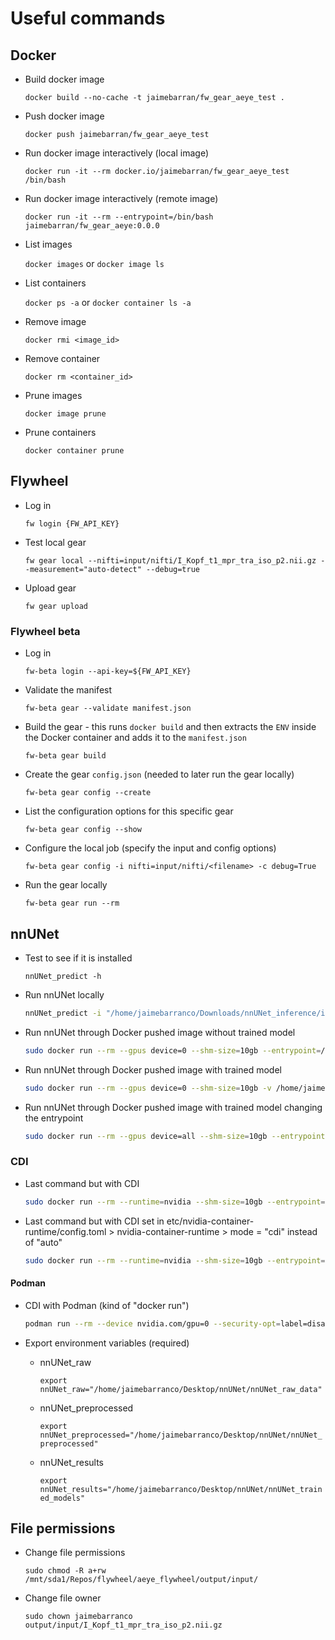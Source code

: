 # Useful commands

## Docker

- Build docker image

    `docker build --no-cache -t jaimebarran/fw_gear_aeye_test .`

- Push docker image

    `docker push jaimebarran/fw_gear_aeye_test`

- Run docker image interactively (local image)

    `docker run -it --rm docker.io/jaimebarran/fw_gear_aeye_test /bin/bash`

- Run docker image interactively (remote image)

    `docker run -it --rm --entrypoint=/bin/bash jaimebarran/fw_gear_aeye:0.0.0`

- List images

    `docker images` or `docker image ls`

- List containers

    `docker ps -a` or `docker container ls -a`

- Remove image

    `docker rmi <image_id>`

- Remove container

    `docker rm <container_id>`

- Prune images

    `docker image prune`

- Prune containers

    `docker container prune`

## Flywheel

- Log in

    `fw login {FW_API_KEY}`

- Test local gear

    `fw gear local --nifti=input/nifti/I_Kopf_t1_mpr_tra_iso_p2.nii.gz --measurement="auto-detect" --debug=true`

- Upload gear

    `fw gear upload`

### Flywheel beta

- Log in

    `fw-beta login --api-key=${FW_API_KEY}`

- Validate the manifest

    `fw-beta gear --validate manifest.json`

- Build the gear - this runs `docker build` and then extracts the `ENV` inside the Docker container and adds it to the `manifest.json`

    `fw-beta gear build`

- Create the gear `config.json` (needed to later run the gear locally)

    `fw-beta gear config --create`

- List the configuration options for this specific gear

    `fw-beta gear config --show`

- Configure the local job (specify the input and config options)

    `fw-beta gear config -i nifti=input/nifti/<filename> -c debug=True`

- Run the gear locally

    `fw-beta gear run --rm`

## nnUNet

- Test to see if it is installed

    `nnUNet_predict -h`

- Run nnUNet locally

    ```bash
    nnUNet_predict -i "/home/jaimebarranco/Downloads/nnUNet_inference/input" -o "/home/jaimebarranco/Downloads/nnUNet_inference/output" -tr nnUNetTrainerV2 -ctr nnUNetTrainerV2CascadeFullRes -m 3d_fullres -p nnUNetPlansv2.1 -t Task313_Eye
    ```

- Run nnUNet through Docker pushed image without trained model

    ```bash
    sudo docker run --rm --gpus device=0 --shm-size=10gb --entrypoint=/bin/bash -v /home/jaimebarranco/Desktop/nnUNet:/opt/nnunet_resources -e nnUNet_preprocessed=/opt/nnunet_resources/nnUNet_preprocessed -e nnUNet_raw_data_base=/opt/nnunet_resources/nnUNet_raw_data_base -e RESULTS_FOLDER=/opt/nnunet_resources/nnUNet_trained_models -v /home/jaimebarranco/Desktop/nnUNet_inference:/tmp jaimebarran/fw_gear_aeye:0.0.0 -c "nnUNet_predict -i /tmp/input -o /tmp/output -tr nnUNetTrainerV2 -ctr nnUNetTrainerV2CascadeFullRes -m 3d_fullres -p nnUNetPlansv2.1 -t Task313_Eye"
    ```

- Run nnUNet through Docker pushed image with trained model

    ```bash
    sudo docker run --rm --gpus device=0 --shm-size=10gb -v /home/jaimebarranco/Desktop/nnUNet_inference:/tmp jaimebarran/fw_gear_aeye_test:latest nnUNet_predict -i /tmp/input -o /tmp/output -tr nnUNetTrainerV2 -ctr nnUNetTrainerV2CascadeFullRes -m 3d_fullres -p nnUNetPlansv2.1 -t Task313_Eye
    ```

- Run nnUNet through Docker pushed image with trained model changing the entrypoint

    ```bash
    sudo docker run --rm --gpus device=all --shm-size=10gb --entrypoint=/bin/bash -v /home/jaimebarranco/Desktop/nnUNet_inference:/tmp jaimebarran/fw_gear_aeye:0.0.0 -c "nnUNet_predict -i /tmp/input -o /tmp/output -tr nnUNetTrainerV2 -ctr nnUNetTrainerV2CascadeFullRes -m 3d_fullres -p nnUNetPlansv2.1 -t Task313_Eye"
    ```

### CDI

- Last command but with CDI

    ```bash
    sudo docker run --rm --runtime=nvidia --shm-size=10gb --entrypoint=/bin/bash -e NVIDIA_VISIBLE_DEVICES=nvidia.com/gpu=0 -v /home/jaimebarranco/Downloads/nnUNet_inference:/tmp jaimebarran/fw_gear_aeye:0.0.0 -c "nnUNet_predict -i /tmp/input -o /tmp/output -tr nnUNetTrainerV2 -ctr nnUNetTrainerV2CascadeFullRes -m 3d_fullres -p nnUNetPlansv2.1 -t Task313_Eye"
    ```

- Last command but with CDI set in etc/nvidia-container-runtime/config.toml > nvidia-container-runtime > mode = "cdi" instead of "auto"

    ```bash
    sudo docker run --rm --runtime=nvidia --shm-size=10gb --entrypoint=/bin/bash -e NVIDIA_VISIBLE_DEVICES=0 -v /home/jaimebarranco/Downloads/nnUNet_inference:/tmp jaimebarran/fw_gear_aeye:0.0.0 -c "nnUNet_predict -i /tmp/input -o /tmp/output -tr nnUNetTrainerV2 -ctr nnUNetTrainerV2CascadeFullRes -m 3d_fullres -p nnUNetPlansv2.1 -t Task313_Eye"
    ```

#### Podman

- CDI with Podman (kind of "docker run")

    ```bash
    podman run --rm --device nvidia.com/gpu=0 --security-opt=label=disable -v /home/jaimebarranco/Downloads/nnUNet_inference:/tmp jaimebarran/fw_gear_aeye_test:latest nnUNet_predict -i /tmp/input -o /tmp/output -tr nnUNetTrainerV2 -ctr nnUNetTrainerV2CascadeFullRes -m 3d_fullres -p nnUNetPlansv2.1 -t Task313_Eye
    ```

- Export environment variables (required)

  - nnUNet_raw

    `export nnUNet_raw="/home/jaimebarranco/Desktop/nnUNet/nnUNet_raw_data"`

  - nnUNet_preprocessed

    `export nnUNet_preprocessed="/home/jaimebarranco/Desktop/nnUNet/nnUNet_preprocessed"`

  - nnUNet_results

    `export nnUNet_results="/home/jaimebarranco/Desktop/nnUNet/nnUNet_trained_models"`

## File permissions

- Change file permissions

    `sudo chmod -R a+rw /mnt/sda1/Repos/flywheel/aeye_flywheel/output/input/`

- Change file owner

    `sudo chown jaimebarranco output/input/I_Kopf_t1_mpr_tra_iso_p2.nii.gz`
